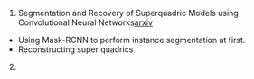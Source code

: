 1. Segmentation and Recovery of Superquadric Models using Convolutional Neural Networks[arxiv](https://arxiv.org/pdf/2001.10504.pdf)
- Using Mask-RCNN to perform instance segmentation at first.
- Reconstructing super quadrics
2. 
<!--stackedit_data:
eyJoaXN0b3J5IjpbLTE1ODk4MTE3OTVdfQ==
-->